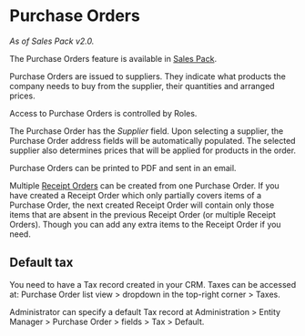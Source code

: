 # Purchase Orders

*As of Sales Pack v2.0.*

The Purchase Orders feature is available in [Sales Pack](https://www.espocrm.com/extensions/sales-pack/).

Purchase Orders are issued to suppliers. They indicate what products the company needs to buy from the supplier, their quantities and arranged prices.

Access to Purchase Orders is controlled by Roles.

The Purchase Order has the *Supplier* field. Upon selecting a supplier, the Purchase Order address fields will be automatically populated. The selected supplier also determines prices that will be applied for products in the order.

Purchase Orders can be printed to PDF and sent in an email.

Multiple [Receipt Orders](receipt-orders.md) can be created from one Purchase Order. If you have created a Receipt Order which only partially covers items of a Purchase Order, the next created Receipt Order will contain only those items that are absent in the previous Receipt Order (or multiple Receipt Orders). Though you can add any extra items to the Receipt Order if you need.


## Default tax

You need to have a Tax record created in your CRM. Taxes can be accessed at: Purchase Order list view > dropdown in the top-right corner > Taxes.

Administrator can specify a default Tax record at Administration > Entity Manager > Purchase Order > fields > Tax > Default.
